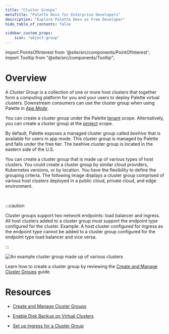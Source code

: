 ```yaml
---
title: "Cluster Groups"
metaTitle: "Palette Devx for Enterprise Developers"
description: "Explore Palette Devx as Free Developer"
hide_table_of_contents: false

sidebar_custom_props:
    icon: "object-group"
---
```





import PointsOfInterest from '@site/src/components/PointOfInterest';
import Tooltip from "@site/src/components/Tooltip";



# Overview

A *Cluster Group* is a collection of one or more host clusters that together form a computing platform for you and your users to deploy Palette virtual clusters. Downstream consumers can use the cluster group when using Palette in [*App Mode*](/introduction/palette-modes#whatisappmode?). 

You can create a cluster group under the Palette [tenant](/glossary-all#tenant) scope. Alternatively, you can create a cluster group at the [project](/projects) scope.

By default, Palette exposes a managed cluster group called *beehive* that is available for users in app mode. This cluster group is managed by Palette and falls under the free tier. The beehive cluster group is located in the eastern side of the U.S. 

You can create a cluster group that is made up of various types of host clusters. You could create a cluster group by similar cloud providers, Kubernetes versions, or by location. You have the flexibility to define the grouping criteria. The following image displays a cluster group comprised of various host clusters deployed in a public cloud, private cloud, and edge environment.

<br />

:::caution

Cluster groups support two network endpoints: load balancer and ingress. All host clusters added to a cluster group must support the endpoint type configured for the cluster. Example: A host cluster configured for ingress as the endpoint type cannot be added to a cluster group configured for the endpoint type load balancer and vice versa.

:::

![An example cluster group made up of various clusters](/assets/docs/images/clusters_cluster-groups_index-page.png)

Learn how to create a cluster group by reviewing the [Create and Manage Cluster Groups](/clusters/cluster-groups/create-cluster-group) guide.

# Resources

- [Create and Manage Cluster Groups](/clusters/cluster-groups/create-cluster-group)

- [Enable Disk Backup on Virtual Clusters](/clusters/cluster-groups/cluster-group-backups)

- [Set up Ingress for a Cluster Group](/clusters/cluster-groups/ingress-cluster-group)

<br />